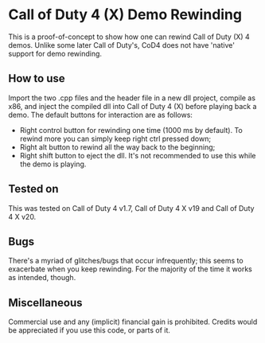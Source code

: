# Call of Duty 4 (X) Demo Rewinding
This is a proof-of-concept to show how one can rewind Call of Duty (X) 4 demos. Unlike some later Call of Duty's, CoD4 does not have 'native' support for demo rewinding.
## How to use
Import the two .cpp files and the header file in a new dll project, compile as x86, and inject the compiled dll into Call of Duty 4 (X) before playing back a demo. The default buttons for interaction are as follows:
- Right control button for rewinding one time (1000 ms by default). To rewind more you can simply keep right ctrl pressed down;
- Right alt button to rewind all the way back to the beginning;
- Right shift button to eject the dll. It's not recommended to use this while the demo is playing.
## Tested on
This was tested on Call of Duty 4 v1.7, Call of Duty 4 X v19 and Call of Duty 4 X v20.
## Bugs
There's a myriad of glitches/bugs that occur infrequently; this seems to exacerbate when you keep rewinding. For the majority of the time it works as intended, though.
## Miscellaneous
Commercial use and any (implicit) financial gain is prohibited. Credits would be appreciated if you use this code, or parts of it.
